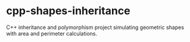 # cpp-shapes-inheritance
C++ inheritance and polymorphism project simulating geometric shapes with area and perimeter calculations.
